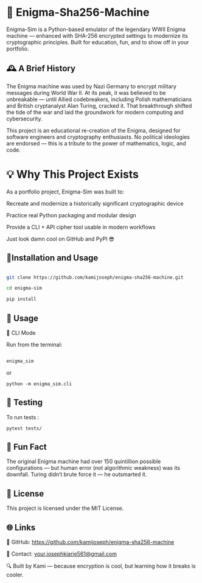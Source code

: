 # 🔐 Enigma-Sha256-Machine

 

Enigma-Sim is a Python-based emulator of the legendary WWII Enigma machine — enhanced with SHA-256 encrypted settings to modernize its cryptographic principles. Built for education, fun, and to show off in your portfolio.

## 🕰️ A Brief History 

The Enigma machine was used by Nazi Germany to encrypt military messages during World War II. At its peak, it was believed to be unbreakable — until Allied codebreakers, including Polish mathematicians and British cryptanalyst Alan Turing, cracked it. That breakthrough shifted the tide of the war and laid the groundwork for modern computing and cybersecurity.

This project is an educational re-creation of the Enigma, designed for software engineers and cryptography enthusiasts. No political ideologies are endorsed — this is a tribute to the power of mathematics, logic, and code.

# 💡 Why This Project Exists

As a portfolio project, Enigma-Sim was built to:

Recreate and modernize a historically significant cryptographic device

Practice real Python packaging and modular design

Provide a CLI + API cipher tool usable in modern workflows

Just look damn cool on GitHub and PyPI 😎

## 🤖Installation and Usage

```bash

git clone https://github.com/kamijoseph/enigma-sha256-machine.git

cd enigma-sim

pip install
```


## 🚀 Usage

🔹 CLI Mode

Run from the terminal:

```bash

enigma_sim

```

or

```
python -m enigma_sim.cli

```

## 🧪 Testing

To run tests :

```
pytest tests/
```

## 🧠 Fun Fact

The original Enigma machine had over 150 quintillion possible configurations — but human error (not algorithmic weakness) was its downfall. Turing didn’t brute force it — he outsmarted it.

## 📜 License

This project is licensed under the MIT License.

## 🌐 Links

🧠 GitHub: https://github.com/kamijoseph/enigma-sha256-machine

💬 Contact: your.josephkiarie561@gmail.com

🔍 Built by Kami — because encryption is cool, but learning how it breaks is cooler.

